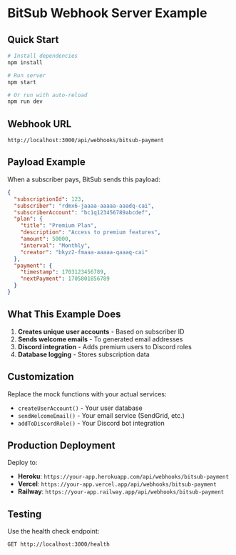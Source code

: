 # BitSub Webhook Server Example

## Quick Start

```bash
# Install dependencies
npm install

# Run server
npm start

# Or run with auto-reload
npm run dev
```

## Webhook URL
```
http://localhost:3000/api/webhooks/bitsub-payment
```

## Payload Example
When a subscriber pays, BitSub sends this payload:

```json
{
  "subscriptionId": 123,
  "subscriber": "rdmx6-jaaaa-aaaaa-aaadq-cai",
  "subscriberAccount": "bc1q123456789abcdef",
  "plan": {
    "title": "Premium Plan",
    "description": "Access to premium features",
    "amount": 50000,
    "interval": "Monthly",
    "creator": "bkyz2-fmaaa-aaaaa-qaaaq-cai"
  },
  "payment": {
    "timestamp": 1703123456789,
    "nextPayment": 1705801856789
  }
}
```

## What This Example Does

1. **Creates unique user accounts** - Based on subscriber ID
2. **Sends welcome emails** - To generated email addresses
3. **Discord integration** - Adds premium users to Discord roles
4. **Database logging** - Stores subscription data

## Customization

Replace the mock functions with your actual services:

- `createUserAccount()` - Your user database
- `sendWelcomeEmail()` - Your email service (SendGrid, etc.)
- `addToDiscordRole()` - Your Discord bot integration

## Production Deployment

Deploy to:
- **Heroku**: `https://your-app.herokuapp.com/api/webhooks/bitsub-payment`
- **Vercel**: `https://your-app.vercel.app/api/webhooks/bitsub-payment`
- **Railway**: `https://your-app.railway.app/api/webhooks/bitsub-payment`

## Testing

Use the health check endpoint:
```
GET http://localhost:3000/health
```